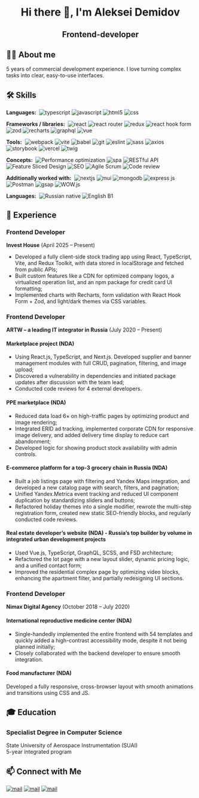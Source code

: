 <h1 align="center">Hi there 👋, I'm Aleksei Demidov</h1>

<h2 align="center">Frontend-developer</h2>

<h2>🧑‍💻 About me</h2>

<p>5 years of commercial development experience. I love turning complex tasks into clear, easy-to-use interfaces.</p>

<h2>🛠️ Skills</h2>
<p><b>Languages:</b>&nbsp; 
    <img src="https://img.shields.io/badge/TypeScript-3178c6?style=flat-square&logo=typescript&logoColor=fff" alt="typescript" />
    <img src="https://img.shields.io/badge/JavaScript-f7df1e?style=flat-square&logo=javascript&logoColor=000" alt="javascript" />
    <img src="https://img.shields.io/badge/HTML5-e34f26?style=flat-square&logo=html5&logoColor=fff" alt="html5" />
    <img src="https://img.shields.io/badge/CSS-663399?style=flat-square&logo=css&logoColor=fff" alt="css" />
</p>

<p><b>Frameworks / libraries:</b>&nbsp; 
    <img src="https://img.shields.io/badge/React-61dbfb?style=flat-square&logo=react&logoColor=000" alt="react" />
    <img src="https://img.shields.io/badge/React_Router-CA4245?style=flat-square&logo=reactrouter&logoColor=fff" alt="react router" />
    <img src="https://img.shields.io/badge/Redux-764ABC?style=flat-square&logo=redux&logoColor=fff" alt="redux" />
    <img src="https://img.shields.io/badge/React_Hook_Form-EC5990?style=flat-square&logo=reacthookform&logoColor=fff" alt="react hook form" />
    <img src="https://img.shields.io/badge/Zod-3E67B1?style=flat-square&logo=zod&logoColor=fff" alt="zod" />
    <img src="https://img.shields.io/badge/Recharts-FF6384?style=flat-square&logo=chartdotjs&logoColor=fff" alt="recharts" />
    <img src="https://img.shields.io/badge/GraphQL-E10098?style=flat-square&logo=graphql&logoColor=fff" alt="graphql" />
    <img src="https://img.shields.io/badge/Vue.js-4FC08D?style=flat-square&logo=vuedotjs&logoColor=fff" alt="vue" />
</p>

<p><b>Tools:</b>&nbsp; 
    <img src="https://img.shields.io/badge/Webpack-8DD6F9?style=flat-square&logo=webpack&logoColor=000" alt="webpack" />
    <img src="https://img.shields.io/badge/Vite-646CFF?style=flat-square&logo=vite&logoColor=fff" alt="vite" />
    <img src="https://img.shields.io/badge/Babel-F9DC3E?style=flat-square&logo=babel&logoColor=000" alt="babel" />
    <img src="https://img.shields.io/badge/Git-F05032?style=flat-square&logo=git&logoColor=fff" alt="git" />
    <img src="https://img.shields.io/badge/ESLint-4B32C3?style=flat-square&logo=eslint&logoColor=fff" alt="eslint" />
    <img src="https://img.shields.io/badge/Sass-CC6699?style=flat-square&logo=sass&logoColor=fff" alt="sass" />
    <img src="https://img.shields.io/badge/Axios-5A29E4?style=flat-square&logo=axios&logoColor=fff" alt="axios" />
    <img src="https://img.shields.io/badge/Storybook-FF4785?style=flat-square&logo=storybook&logoColor=fff" alt="storybook" />
    <img src="https://img.shields.io/badge/Vercel-000000?style=flat-square&logo=vercel&logoColor=fff" alt="vercel" />
    <img src="https://img.shields.io/badge/Twig-226622?style=flat-square&logoColor=fff" alt="twig" />
</p>

<p><b>Concepts:</b>&nbsp; 
    <img src="https://img.shields.io/badge/Performance_optimization-236?style=flat-square" alt="Performance optimization" />
    <img src="https://img.shields.io/badge/SPA-237?style=flat-square" alt="spa" />
    <img src="https://img.shields.io/badge/RESTful_API-238?style=flat-square" alt="RESTful API" />
    <img src="https://img.shields.io/badge/Feature_Sliced_Design-349?style=flat-square" alt="Feature Sliced Design" />
    <img src="https://img.shields.io/badge/SEO-34a?style=flat-square" alt="SEO" />
    <img src="https://img.shields.io/badge/Agile/Scrum-34b?style=flat-square" alt="Agile Scrum" />
    <img src="https://img.shields.io/badge/Code_review-34c?style=flat-square" alt="Code review" />
</p>

<p><b>Additionally worked with:</b>&nbsp; 
    <img src="https://img.shields.io/badge/Next.js-000000?style=flat-square&logo=nextdotjs&logoColor=fff" alt="nextjs" />
    <img src="https://img.shields.io/badge/MUI-007FFF?style=flat-square&logo=mui&logoColor=fff" alt="mui" />
    <img src="https://img.shields.io/badge/MongoDB-47A248?style=flat-square&logo=mongodb&logoColor=fff" alt="mongodb" />
    <img src="https://img.shields.io/badge/Express.js-778?style=flat-square&logo=express&logoColor=fff" alt="express js" />
    <img src="https://img.shields.io/badge/Postman-FF6C37?style=flat-square&logo=postman&logoColor=fff" alt="Postman" />
    <img src="https://img.shields.io/badge/GSAP-0AE448?style=flat-square&logo=gsap&logoColor=fff" alt="gsap" />
    <img src="https://img.shields.io/badge/WOW.js-889?style=flat-square" alt="WOW.js" />
</p>

<p><b>Languages:</b>&nbsp; 
    <img src="https://img.shields.io/badge/Russian-native-ddf?style=flat-square&label=Russian&labelColor=335" alt="Russian native" />
    <img src="https://img.shields.io/badge/English-B1-ddf?style=flat-square&label=English&labelColor=335" alt="English B1" />
</p>

<h2>💼 Experience</h2>
<h3>Frontend Developer</h3>
<p><b>Invest House</b> (April 2025 – Present)</p>
<ul>
    <li>Developed a fully client-side stock trading app using React, TypeScript, Vite, and Redux Toolkit, with data stored in localStorage and fetched from public APIs;</li>
    <li>Built custom features like a CDN for optimized company logos, a virtualized operation list, and an npm package for credit card UI formatting;</li>
    <li>Implemented charts with Recharts, form validation with React Hook Form + Zod, and light/dark themes via CSS variables.</li>
</ul>

<h3>Frontend Developer</h3>
<p><b>ARTW – a leading IT integrator in Russia</b> (July 2020 – Present)</p>
<h4>Marketplace project (NDA)</h4>
<ul>
    <li>Using React.js, TypeScript, and Next.js. Developed supplier and banner management modules with full CRUD, pagination, filtering, and image upload;</li>
    <li>Discovered a vulnerability in dependencies and initiated package updates after discussion with the team lead;</li>
    <li>Conducted code reviews for 4 external developers.</li>
</ul>

<h4>PPE marketplace (NDA)</h4>
<ul>
    <li>Reduced data load 6× on high-traffic pages by optimizing product and image rendering;</li>
    <li>Integrated ERID ad tracking, implemented corporate CDN for responsive image delivery, and added delivery time display to reduce cart abandonment;</li>
    <li>Developed logic for showing product stock availability with admin controls.</li>
</ul>

<h4>E-commerce platform for a top-3 grocery chain in Russia (NDA)</h4>
<ul>
    <li>Built a job listings page with filtering and Yandex Maps integration, and developed a new catalog page with search, filters, and pagination;</li>
    <li>Unified Yandex.Metrica event tracking and reduced UI component duplication by standardizing sliders and buttons;</li>
    <li>Refactored holiday themes into a single modifier, rewrote the multi-step registration form, created new static SEO-friendly blocks, and regularly conducted code reviews.</li>
</ul>

<h4>Real estate developer’s website (NDA) - Russia’s top builder by volume in integrated urban development projects</h4>
<ul>
    <li>Used Vue.js, TypeScript, GraphQL, SCSS, and FSD architecture;</li>
    <li>Refactored the lot page with a new layout slider, dynamic pricing logic, and a unified contact form;</li>
    <li>Improved the residential complex page by optimizing video blocks, enhancing the apartment filter, and partially redesigning UI sections.</li>
</ul>

<h3>Frontend Developer</h3>
<p><b>Nimax Digital Agency</b> (October 2018 – July 2020)</p>
<h4>International reproductive medicine center (NDA)</h4>
<ul>
    <li>Single-handedly implemented the entire frontend with 54 templates and quickly added a high-contrast accessibility mode, despite it not being planned initially;</li>
    <li>Closely collaborated with the backend developer to ensure smooth integration.</li>
</ul>

<h4>Food manufacturer (NDA)</h4>
<p>Developed a fully responsive, cross-browser layout with smooth animations and transitions using CSS and JS.</p>

<h2>🎓 Education</h2>
<h3>Specialist Degree in Computer Science</h3>
<p>
State University of Aerospace Instrumentation (SUAI)<br/>
5-year integrated program
</p>

<h2>📫 Connect with Me</h2>
<p>
    <a href="mailto:dr.a.lekter@gmail.com"><img src="https://img.shields.io/badge/dr.a.lekter@gmail.com-EA4335?style=for-the-badge&logo=gmail&logoColor=fff" alt="mail" /></a>
    <a href="https://www.linkedin.com/in/demalx/"><img src="https://img.shields.io/badge/LinkedIn-0077B5?style=for-the-badge&logo=inspire&logoColor=fff" alt="mail" /></a>
    <a href="https://t.me/demalx"><img src="https://img.shields.io/badge/Telegram-26A5E4?style=for-the-badge&logo=telegram&logoColor=fff" alt="mail" />
    </a>
</p>